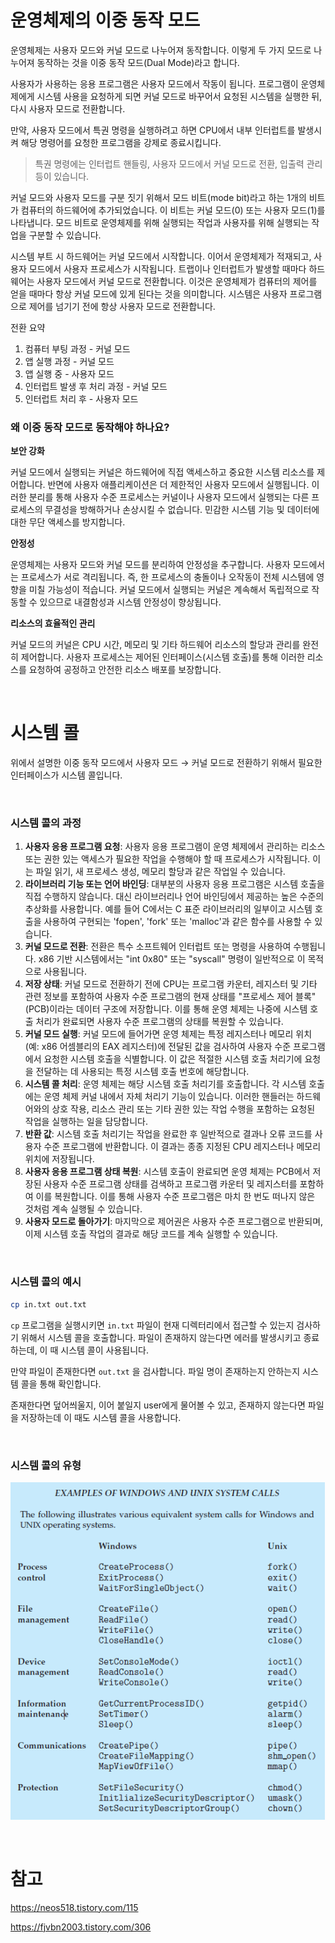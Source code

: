 # 운영체제의 이중 동작 모드

운영체제는 사용자 모드와 커널 모드로 나누어져 동작합니다. 이렇게 두 가지 모드로 나누어져 동작하는 것을 이중 동작 모드(Dual Mode)라고 합니다.

사용자가 사용하는 응용 프로그램은 사용자 모드에서 작동이 됩니다. 프로그램이 운영체제에게 시스템 사용을 요청하게 되면 커널 모드로 바꾸어서 요청된 시스템을 실행한 뒤, 다시 사용자 모드로 전환합니다.

만약, 사용자 모드에서 특권 명령을 실행하려고 하면 CPU에서 내부 인터럽트를 발생시켜 해당 명령어를 요청한 프로그램을 강제로 종료시킵니다.

> 특권 명령에는 인터럽트 핸들링, 사용자 모드에서 커널 모드로 전환, 입출력 관리 등이 있습니다.
> 

커널 모드와 사용자 모드를 구분 짓기 위해서 모드 비트(mode bit)라고 하는 1개의 비트가 컴퓨터의 하드웨어에 추가되었습니다. 이 비트는 커널 모드(0) 또는 사용자 모드(1)를 나타냅니다. 모드 비트로 운영체제를 위해 실행되는 작업과 사용자를 위해 실행되는 작업을 구분할 수 있습니다.

시스템 부트 시 하드웨어는 커널 모드에서 시작합니다. 이어서 운영체제가 적재되고, 사용자 모드에서 사용자 프로세스가 시작됩니다. 트랩이나 인터럽트가 발생할 때마다 하드웨어는 사용자 모드에서 커널 모드로 전환합니다. 이것은 운영체제가 컴퓨터의 제어를 얻을 때마다 항상 커널 모드에 있게 된다는 것을 의미합니다. 시스템은 사용자 프로그램으로 제어를 넘기기 전에 항상 사용자 모드로 전환합니다.

전환 요약

1. 컴퓨터 부팅 과정 - 커널 모드
2. 앱 실행 과정 - 커널 모드
3. 앱 실행 중 - 사용자 모드
4. 인터럽트 발생 후 처리 과정 - 커널 모드
5. 인터럽트 처리 후 - 사용자 모드

### 왜 이중 동작 모드로 동작해야 하나요?

**보안 강화**

커널 모드에서 실행되는 커널은 하드웨어에 직접 액세스하고 중요한 시스템 리소스를 제어합니다. 반면에 사용자 애플리케이션은 더 제한적인 사용자 모드에서 실행됩니다. 이러한 분리를 통해 사용자 수준 프로세스는 커널이나 사용자 모드에서 실행되는 다른 프로세스의 무결성을 방해하거나 손상시킬 수 없습니다. 민감한 시스템 기능 및 데이터에 대한 무단 액세스를 방지합니다.

**안정성**

운영체제는 사용자 모드와 커널 모드를 분리하여 안정성을 추구합니다. 사용자 모드에서는 프로세스가 서로 격리됩니다. 즉, 한 프로세스의 충돌이나 오작동이 전체 시스템에 영향을 미칠 가능성이 적습니다. 커널 모드에서 실행되는 커널은 계속해서 독립적으로 작동할 수 있으므로 내결함성과 시스템 안정성이 향상됩니다.

**리소스의 효율적인 관리**

커널 모드의 커널은 CPU 시간, 메모리 및 기타 하드웨어 리소스의 할당과 관리를 완전히 제어합니다. 사용자 프로세스는 제어된 인터페이스(시스템 호출)를 통해 이러한 리소스를 요청하여 공정하고 안전한 리소스 배포를 보장합니다.

<br>

# 시스템 콜

위에서 설명한 이중 동작 모드에서 사용자 모드 → 커널 모드로 전환하기 위해서 필요한 인터페이스가 시스템 콜입니다.

<br>

### 시스템 콜의 과정

1. **사용자 응용 프로그램 요청**: 사용자 응용 프로그램이 운영 체제에서 관리하는 리소스 또는 권한 있는 액세스가 필요한 작업을 수행해야 할 때 프로세스가 시작됩니다. 이는 파일 읽기, 새 프로세스 생성, 메모리 할당과 같은 작업일 수 있습니다.
2. **라이브러리 기능 또는 언어 바인딩**: 대부분의 사용자 응용 프로그램은 시스템 호출을 직접 수행하지 않습니다. 대신 라이브러리나 언어 바인딩에서 제공하는 높은 수준의 추상화를 사용합니다. 예를 들어 C에서는 C 표준 라이브러리의 일부이고 시스템 호출을 사용하여 구현되는 'fopen', 'fork' 또는 'malloc'과 같은 함수를 사용할 수 있습니다.
3. **커널 모드로 전환**: 전환은 특수 소프트웨어 인터럽트 또는 명령을 사용하여 수행됩니다. x86 기반 시스템에서는 "int 0x80" 또는 "syscall" 명령이 일반적으로 이 목적으로 사용됩니다.
4. **저장 상태**: 커널 모드로 전환하기 전에 CPU는 프로그램 카운터, 레지스터 및 기타 관련 정보를 포함하여 사용자 수준 프로그램의 현재 상태를 "프로세스 제어 블록"(PCB)이라는 데이터 구조에 저장합니다. 이를 통해 운영 체제는 나중에 시스템 호출 처리가 완료되면 사용자 수준 프로그램의 상태를 복원할 수 있습니다.
5. **커널 모드 실행**: 커널 모드에 들어가면 운영 체제는 특정 레지스터나 메모리 위치(예: x86 어셈블리의 EAX 레지스터)에 전달된 값을 검사하여 사용자 수준 프로그램에서 요청한 시스템 호출을 식별합니다. 이 값은 적절한 시스템 호출 처리기에 요청을 전달하는 데 사용되는 특정 시스템 호출 번호에 해당합니다.
6. **시스템 콜 처리**: 운영 체제는 해당 시스템 호출 처리기를 호출합니다. 각 시스템 호출에는 운영 체제 커널 내에서 자체 처리기 기능이 있습니다. 이러한 핸들러는 하드웨어와의 상호 작용, 리소스 관리 또는 기타 권한 있는 작업 수행을 포함하는 요청된 작업을 실행하는 일을 담당합니다.
7. **반환 값**: 시스템 호출 처리기는 작업을 완료한 후 일반적으로 결과나 오류 코드를 사용자 수준 프로그램에 반환합니다. 이 결과는 종종 지정된 CPU 레지스터나 메모리 위치에 저장됩니다.
8. **사용자 응용 프로그램 상태 복원**: 시스템 호출이 완료되면 운영 체제는 PCB에서 저장된 사용자 수준 프로그램 상태를 검색하고 프로그램 카운터 및 레지스터를 포함하여 이를 복원합니다. 이를 통해 사용자 수준 프로그램은 마치 한 번도 떠나지 않은 것처럼 계속 실행될 수 있습니다.
9. **사용자 모드로 돌아가기**: 마지막으로 제어권은 사용자 수준 프로그램으로 반환되며, 이제 시스템 호출 작업의 결과로 해당 코드를 계속 실행할 수 있습니다.

<br>

### 시스템 콜의 예시

```bash
cp in.txt out.txt
```

`cp` 프로그램을 실행시키면 `in.txt` 파일이 현재 디렉터리에서 접근할 수 있는지 검사하기 위해서 시스템 콜을 호출합니다. 파일이 존재하지 않는다면 에러를 발생시키고 종료하는데, 이 때 시스템 콜이 사용됩니다.

만약 파일이 존재한다면 `out.txt` 을 검사합니다. 파일 명이 존재하는지 안하는지 시스템 콜을 통해 확인합니다.

존재한다면 덮어씌울지, 이어 붙일지 user에게 물어볼 수 있고, 존재하지 않는다면 파일을 저장하는데 이 때도 시스템 콜을 사용합니다.

<br>

### 시스템 콜의 유형

![sysyem_call](sysyem_call.png)

<br>

# 참고

https://neos518.tistory.com/115

https://fjvbn2003.tistory.com/306